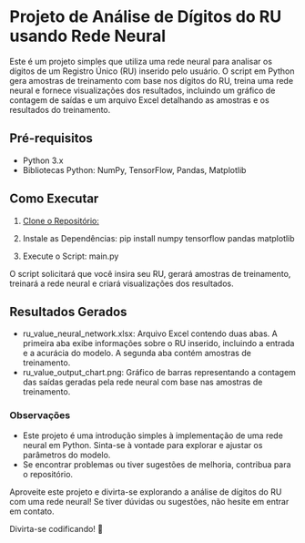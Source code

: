 # Projeto de Análise de Dígitos do RU usando Rede Neural

Este é um projeto simples que utiliza uma rede 
neural para analisar os dígitos de um Registro Único (RU) inserido pelo usuário. 
O script em Python gera amostras de treinamento com base nos dígitos do RU, 
treina uma rede neural e fornece visualizações dos resultados, 
incluindo um gráfico de contagem de saídas e um arquivo Excel detalhando as 
amostras e os resultados do treinamento.

## Pré-requisitos

- Python 3.x
- Bibliotecas Python: NumPy, TensorFlow, Pandas, Matplotlib

## Como Executar

1. [Clone o Repositório:](https://github.com/cairon-henrique-60/Perceptron_Simples.git)

2. Instale as Dependências: pip install numpy tensorflow pandas matplotlib

3. Execute o Script: main.py

O script solicitará que você insira seu RU, gerará amostras de treinamento, 
treinará a rede neural e criará visualizações dos resultados.

## Resultados Gerados
- ru_value_neural_network.xlsx: Arquivo Excel contendo duas abas. 
A primeira aba exibe informações sobre o RU inserido, incluindo a entrada e 
a acurácia do modelo. A segunda aba contém amostras de treinamento.
- ru_value_output_chart.png: Gráfico de barras representando a contagem 
das saídas geradas pela rede neural com base nas amostras de treinamento.

### Observações
- Este projeto é uma introdução simples à implementação de uma rede neural em Python. 
Sinta-se à vontade para explorar e ajustar os parâmetros do modelo.
- Se encontrar problemas ou tiver sugestões de melhoria, contribua para o repositório.

Aproveite este projeto e divirta-se explorando a análise de dígitos do RU com uma rede neural! Se tiver dúvidas ou sugestões, não hesite em entrar em contato.

Divirta-se codificando! 🚀

